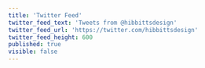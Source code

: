 ```yaml
---
title: 'Twitter Feed'
twitter_feed_text: 'Tweets from @hibbittsdesign'
twitter_feed_url: 'https://twitter.com/hibbittsdesign'
twitter_feed_height: 600
published: true
visible: false
---
```

